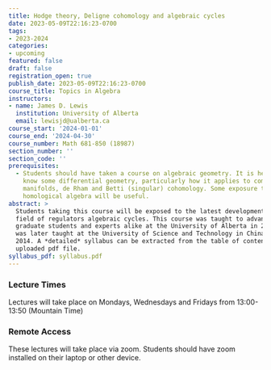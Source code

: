 ```yaml
---
title: Hodge theory, Deligne cohomology and algebraic cycles
date: 2023-05-09T22:16:23-0700
tags:
- 2023-2024
categories:
- upcoming
featured: false
draft: false
registration_open: true
publish_date: 2023-05-09T22:16:23-0700
course_title: Topics in Algebra
instructors:
- name: James D. Lewis
  institution: University of Alberta
  email: lewisjd@ualberta.ca
course_start: '2024-01-01'
course_end: '2024-04-30'
course_number: Math 681-850 (18987)
section_number: ''
section_code: ''
prerequisites:
  - Students should have taken a course on algebraic geometry. It is helpful to
    know some differential geometry, particularly how it applies to complex
    manifolds, de Rham and Betti (singular) cohomology. Some exposure to
    homological algebra will be useful.
abstract: >
  Students taking this course will be exposed to the latest developments in the
  field of regulators algebraic cycles. This course was taught to advanced
  graduate students and experts alike at the University of Alberta in 2013. It
  was later taught at the University of Science and Technology in China, in
  2014. A *detailed* syllabus can be extracted from the table of contents of the
  uploaded pdf file.
syllabus_pdf: syllabus.pdf
---
```


### Lecture Times
Lectures will take place on Mondays, Wednesdays and Fridays from 13:00-13:50
(Mountain Time)

### Remote Access
These lectures will take place via zoom. Students should have zoom installed on
their laptop or other device.
